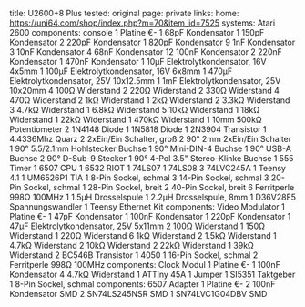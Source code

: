 title: U2600+8 Plus
tested: original
page: private
links:
    home: https://uni64.com/shop/index.php?m=70&item_id=7525
systems:
    Atari 2600
components: console
    1 Platine €-
    1 68pF Kondensator
    1 150pF Kondensator
    2 220pF Kondensator
    1 820pF Kondensator
    9 1nF Kondensator
    3 10nF Kondensator
    4 68nF Kondensator
    12 100nF Kondensator
    2 220nF Kondensator
    1 470nF Kondensator
    1 10µF Elektrolytkondensator, 16V 4x5mm
    1 100µF Elektrolytkondensator, 16V 6x8mm
    1 470µF Elektrolytkondensator, 25V 10x12.5mm
    1 1mF Elektrolytkondensator, 25V 10x20mm
    4 100Ω Widerstand
    2 220Ω Widerstand
    2 330Ω Widerstand
    4 470Ω Widerstand
    2 1kΩ Widerstand
    1 2kΩ Widerstand
    2 3.3kΩ Widerstand
    3 4.7kΩ Widerstand
    1 6.8kΩ Widerstand
    5 10kΩ Widerstand
    1 18kΩ Widerstand
    1 22kΩ Widerstand
    1 470kΩ Widerstand
    1 10mm 500kΩ Potentiometer
    2 1N4148 Diode
    1 1N5818 Diode
    1 2N3904 Transistor
    1 4.4336Mhz Quarz
    2 2xEin/Ein Schalter, groß
    2 90° 2mm 2xEin/Ein Schalter
    1 90° 5.5/2.1mm Hohlstecker Buchse
    1 90° Mini-DIN-4 Buchse
    1 90° USB-A Buchse
    2 90° D-Sub-9 Stecker
    1 90° 4-Pol 3.5" Stereo-Klinke Buchse
    1 555 Timer
    1 6507 CPU
    1 6532 RIOT
    1 74LS07
    1 74LS08
    3 74LVC245A
    1 Teensy 4.1
    1 UM6526P1 TIA
    1 8-Pin Sockel, schmal
    3 14-Pin Sockel, schmal
    3 20-Pin Sockel, schmal
    1 28-Pin Sockel, breit
    2 40-Pin Sockel, breit
    6 Ferritperle 998Ω 100MHz
    1 1.5µH Drosselspule
    1 2.2µH Drosselspule, 8mm
    1 D36V28F5 Spannungswandler
    1 Teensy Ethernet Kit
components: Video Modulator
    1 Platine €-
    1 47pF Kondensator
    1 100nF Kondensator
    1 220pF Kondensator
    1 47µF Elektrolytkondensator, 25V 5x11mm
    2 100Ω Widerstand
    1 150Ω Widerstand
    1 220Ω Widerstand
    6 1kΩ Widerstand
    2 1.5kΩ Widerstand
    1 4.7kΩ Widerstand
    2 10kΩ Widerstand
    2 22kΩ Widerstand
    1 39kΩ Widerstand
    2 BC546B Transistor
    1 4050
    1 16-Pin Sockel, schmal
    2 Ferritperle 998Ω 100MHz
components: Clock Modul
    1 Platine €-
    1 100nF Kondensator
    4 4.7kΩ Widerstand
    1 ATTiny 45A
    1 Jumper
    1 SI5351 Taktgeber
    1 8-Pin Sockel, schmal
components: 6507 Adapter
    1 Platine €-
    2 100nF Kondensator SMD
    2 SN74LS245NSR SMD
    1 SN74LVC1G04DBV SMD
